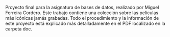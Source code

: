 Proyecto final para la asignatura de bases de datos, realizado por Miguel Ferreira Cordero.
Este trabajo contiene una colección sobre las películas más icónicas jamás grabadas.
Todo el procedimiento y la información de este proyecto está explicado más detalladamente en el PDF localizado en la carpeta doc.